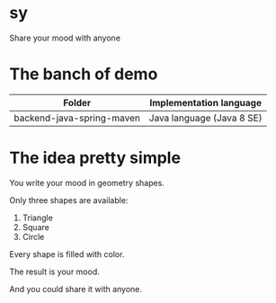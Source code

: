 # sy

Share your mood with anyone

# The banch of demo

|Folder|Implementation language
|------|-----------------------
|backend-java-spring-maven|Java language (Java 8 SE)

# The idea pretty simple
You write your mood in geometry shapes.

Only three shapes are available:
 1. Triangle
 2. Square
 3. Circle

Every shape is filled with color.

The result is your mood.

And you could share it with anyone.

